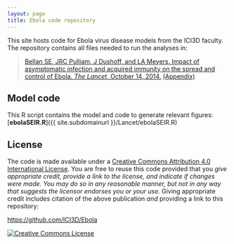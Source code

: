 ```yaml
---
layout: page
title: Ebola code repository
---
```


This site hosts code for Ebola virus disease models from the ICI3D faculty. The repository contains all files needed to run the analyses in:

> [<span xmlns:cc="http://creativecommons.org/ns#" property="cc:attributionName">Bellan SE, JRC Pulliam, J Dushoff, and LA Meyers</span>. Impact of asymptomatic infection and acquired immunity on the spread and control of Ebola. _The Lancet_, October 14, 2014.](http://download.thelancet.com/flatcontentassets/pdfs/PIIS0140673614618390.pdf) [(Appendix)](http://download.thelancet.com/flatcontentassets/pdfs/PIIS0140673614618390_appendix.pdf)

## Model code

This R script contains the model and code to generate relevant figures: [**ebolaSEIR.R**]({{ site.subdomainurl }}/Lancet/ebolaSEIR.R)

## License

The code is made available under a <a rel="license" href="http://creativecommons.org/licenses/by/4.0/">Creative Commons Attribution 4.0 International License</a>. You are free to reuse this code provided that you *give appropriate credit, provide a link to the license, and indicate if changes were made. You may do so in any reasonable manner, but not in any way that suggests the licensor endorses you or your use.* Giving appropriate credit includes citation of the above publication *and* providing a link to this repository:

<a xmlns:dct="http://purl.org/dc/terms/" href="https://github.com/ICI3D/Ebola" rel="dct:source">https://github.com/ICI3D/Ebola</a>

<a rel="license" href="http://creativecommons.org/licenses/by/4.0/"><img alt="Creative Commons License" style="border-width:0" src="https://i.creativecommons.org/l/by/4.0/88x31.png" /></a><br />
